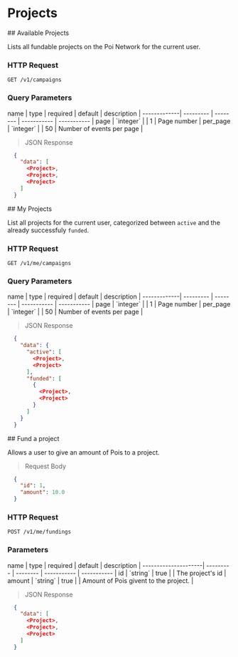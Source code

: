 # Projects

<div class="public-endpoint"></div>
## Available Projects 

Lists all fundable projects on the Poi Network for the current user.

### HTTP Request

`GET /v1/campaigns`

### Query Parameters

<div class="params-table"></div>
name         | type      | required | default     | description |
-------------| --------- | -------- | ----------- | ----------- |
page         | `integer` |          | 1           | Page number |
per_page     | `integer` |          | 50          | Number of events per page |

>  JSON Response

```json
  {
    "data": [
      <Project>,
      <Project>,
      <Project>
    ]
  }
```

<div class="public-endpoint"></div>
## My Projects 

List all projects for the current user, categorized between `active` and the already successfuly `funded`.

### HTTP Request

`GET /v1/me/campaigns`

### Query Parameters

<div class="params-table"></div>
name         | type      | required | default     | description |
-------------| --------- | -------- | ----------- | ----------- |
page         | `integer` |          | 1           | Page number |
per_page     | `integer` |          | 50          | Number of events per page |

>  JSON Response

```json
  {
    "data": {
      "active": [
        <Project>,
        <Project>
      ],
      "funded": [
        {
          <Project>,
          <Project>
        }   
      ]
    }
  }
```

<div class="public-endpoint"></div>
## Fund a project

Allows a user to give an amount of Pois to a project.

> Request Body

```json
  {
    "id": 1,
    "amount": 10.0
  }
```

### HTTP Request

`POST /v1/me/fundings`

### Parameters

<div class="params-table"></div>
name                 | type      | required | default     | description |
---------------------| --------- | -------- | ----------- | ----------- |
id                   | `string`  | true     |         | The project's id | 
amount               | `string`  | true     |         | Amount of Pois givent to the project. | 

>  JSON Response

```json
  {
    "data": [
      <Project>,
      <Project>,
      <Project>
    ]
  }
```